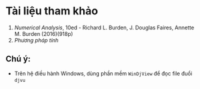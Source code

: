 # Tài liệu tham khảo
  1. *Numerical Analysis*, 10ed - Richard L. Burden, J. Douglas Faires, Annette M. Burden (2016)(918p)
  2. _Phương pháp tính_
  
## Chú ý:
  * Trên hệ điều hành Windows, dùng phần mềm `WinDjView` để đọc file đuổi `djvu`

  

